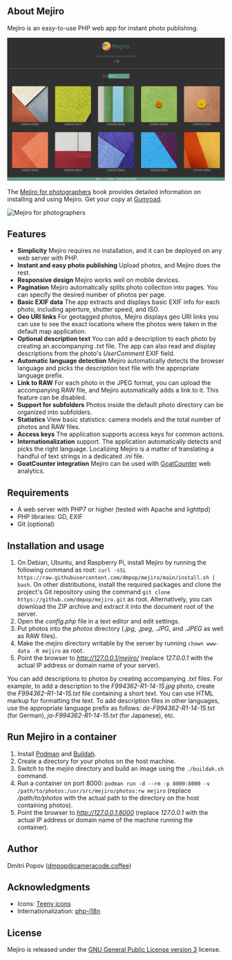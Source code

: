 ## About Mejiro

Mejiro is an easy-to-use PHP web app for instant photo publishing.

<img src="mejiro.png" alt="Mejiro">

The [Mejiro for photographers](https://dmpop.gumroad.com/l/mejiro-for-photographers) book provides detailed information on installing and using Mejiro. Get your copy at [Gumroad](https://dmpop.gumroad.com/l/mejiro-for-photographers).

<img src="https://cameracode.coffee/uploads/mejiro-for-photographers.png" title="Mejiro for photographers" width="300"/>

## Features

- **Simplicity** Mejiro requires no installation, and it can be deployed on any web server with PHP.
- **Instant and easy photo publishing** Upload photos, and Mejiro does the rest.
- **Responsive design** Mejiro works well on mobile devices.
- **Pagination** Mejiro automatically splits photo collection into pages. You can specify the desired number of photos per page.
- **Basic EXIF data** The app extracts and displays basic EXIF info for each photo, including aperture, shutter speed, and ISO.
- **Geo URI links** For geotagged photos, Mejiro displays geo URI links you can use to see the exact locations where the photos were taken in the default map application.
- **Optional description text** You can add a description to each photo by creating an accompanying *.txt* file. The app can also read and display descriptions from the photo's _UserComment_ EXIF field.
- **Automatic language detection** Mejiro automatically detects the browser language and picks the description text file with the appropriate language prefix.
- **Link to RAW** For each photo in the JPEG format, you can upload the accompanying RAW file, and Mejiro automatically adds a link to it. This feature can be disabled.
- **Support for subfolders** Photos inside the default photo directory can be organized into subfolders.
- **Statistics** View basic statistics: camera models and the total number of photos and RAW files.
- **Access keys** The application supports access keys for common actions.
- **Internationalization** support. The application automatically detects and picks the right language. Localizing Mejiro is a matter of translating a handful of text strings in a dedicated _.ini_ file.
- **GoatCounter integration** Mejiro can be used with [GoatCounter](https://www.goatcounter.com/) web analytics.

## Requirements

* A web server with PHP7 or higher (tested with Apache and lighttpd)
* PHP libraries: GD, EXIF
* Git (optional)

## Installation and usage

1. On Debian, Ubuntu, and Raspberry Pi, install Mejiro by running the following command as root: `curl -sSL https://raw.githubusercontent.com/dmpop/mejiro/main/install.sh | bash`. On other distributions, install the required packages and clone the project's Git repository using the command `git clone https://github.com/dmpop/mejiro.git` as root. Alternatively, you can download the ZIP archive and extract it into the document root of the server.
2. Open the *config.php* file in a text editor and edit settings.
3. Put photos into the *photos* directory (_.jpg_, _.jpeg_, _.JPG_, and _.JPEG_ as well as RAW files).
4. Make the _mejiro_ directory writable by the server by running `chown www-data -R mejiro` as root.
5. Point the browser to _http://127.0.0.1/mejiro/_ (replace _127.0.0.1_ with the actual IP address or domain name of your server).

You can add descriptions to photos by creating accompanying _.txt_ files. For example, to add a description to the _F994362-R1-14-15.jpg_ photo, create the _F994362-R1-14-15.txt_ file containing a short text. You can use HTML markup for formatting the text. To add description files in other languages, use the appropriate language prefix as follows: _de-F994362-R1-14-15.txt_ (for German), _ja-F994362-R1-14-15.txt_ (for Japanese), etc.

## Run Mejiro in a container

1. Install [Podman](https://podman.io) and [Buildah](https://buildah.io).
2. Create a directory for your photos on the host machine.
3. Switch to the _mejiro_ directory and build an image using the `./buildah.sh` command.
4. Run a container on port 8000: `podman run -d --rm -p 8000:8000 -v /path/to/photos:/usr/src/mejiro/photos:rw mejiro` (replace _/path/to/photos_ with the actual path to the directory on the host containing photos).
5. Point the browser to _http://127.0.0.1:8000_ (replace _127.0.0.1_ with the actual IP address or domain name of the machine running the container).

## Author

Dmitri Popov ([dmpop@cameracode.coffee](mailto:dmpop@cameracode.coffee))

## Acknowledgments

- Icons: [Teeny icons](https://teenyicons.com/)
- Internationalization: [php-i18n](https://github.com/Philipp15b/php-i18n)

## License

Mejiro is released under the [GNU General Public License version 3](http://www.gnu.org/licenses/gpl-3.0.en.html) license.
